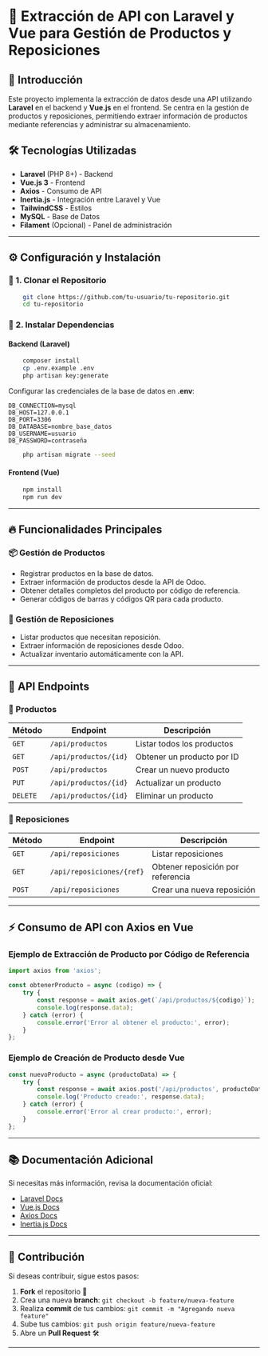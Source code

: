 # 📌 Extracción de API con Laravel y Vue para Gestión de Productos y Reposiciones

## 🚀 Introducción
Este proyecto implementa la extracción de datos desde una API utilizando **Laravel** en el backend y **Vue.js** en el frontend. Se centra en la gestión de productos y reposiciones, permitiendo extraer información de productos mediante referencias y administrar su almacenamiento.

## 🛠️ Tecnologías Utilizadas

- **Laravel** (PHP 8+) - Backend
- **Vue.js 3** - Frontend
- **Axios** - Consumo de API
- **Inertia.js** - Integración entre Laravel y Vue
- **TailwindCSS** - Estilos
- **MySQL** - Base de Datos
- **Filament** (Opcional) - Panel de administración

---

## ⚙️ Configuración y Instalación

### 🔹 1. Clonar el Repositorio
```sh
    git clone https://github.com/tu-usuario/tu-repositorio.git
    cd tu-repositorio
```

### 🔹 2. Instalar Dependencias
#### Backend (Laravel)
```sh
    composer install
    cp .env.example .env
    php artisan key:generate
```

Configurar las credenciales de la base de datos en **.env**:
```
DB_CONNECTION=mysql
DB_HOST=127.0.0.1
DB_PORT=3306
DB_DATABASE=nombre_base_datos
DB_USERNAME=usuario
DB_PASSWORD=contraseña
```

```sh
    php artisan migrate --seed
```

#### Frontend (Vue)
```sh
    npm install
    npm run dev
```

---

## 🔥 Funcionalidades Principales

### 📦 Gestión de Productos
- Registrar productos en la base de datos.
- Extraer información de productos desde la API de Odoo.
- Obtener detalles completos del producto por código de referencia.
- Generar códigos de barras y códigos QR para cada producto.

### 📌 Gestión de Reposiciones
- Listar productos que necesitan reposición.
- Extraer información de reposiciones desde Odoo.
- Actualizar inventario automáticamente con la API.

---

## 🔄 API Endpoints

### 🔹 Productos
| Método | Endpoint                  | Descripción |
|--------|---------------------------|-------------|
| `GET`  | `/api/productos`          | Listar todos los productos |
| `GET`  | `/api/productos/{id}`     | Obtener un producto por ID |
| `POST` | `/api/productos`          | Crear un nuevo producto |
| `PUT`  | `/api/productos/{id}`     | Actualizar un producto |
| `DELETE` | `/api/productos/{id}`   | Eliminar un producto |

### 🔹 Reposiciones
| Método | Endpoint                        | Descripción |
|--------|---------------------------------|-------------|
| `GET`  | `/api/reposiciones`             | Listar reposiciones |
| `GET`  | `/api/reposiciones/{ref}`       | Obtener reposición por referencia |
| `POST` | `/api/reposiciones`             | Crear una nueva reposición |

---

## ⚡ Consumo de API con Axios en Vue

### Ejemplo de Extracción de Producto por Código de Referencia
```javascript
import axios from 'axios';

const obtenerProducto = async (codigo) => {
    try {
        const response = await axios.get(`/api/productos/${codigo}`);
        console.log(response.data);
    } catch (error) {
        console.error('Error al obtener el producto:', error);
    }
};
```

### Ejemplo de Creación de Producto desde Vue
```javascript
const nuevoProducto = async (productoData) => {
    try {
        const response = await axios.post('/api/productos', productoData);
        console.log('Producto creado:', response.data);
    } catch (error) {
        console.error('Error al crear producto:', error);
    }
};
```

---

## 📚 Documentación Adicional
Si necesitas más información, revisa la documentación oficial:
- [Laravel Docs](https://laravel.com/docs)
- [Vue.js Docs](https://vuejs.org/)
- [Axios Docs](https://axios-http.com/)
- [Inertia.js Docs](https://inertiajs.com/)

---

## 🎯 Contribución
Si deseas contribuir, sigue estos pasos:
1. **Fork** el repositorio 🍴
2. Crea una nueva **branch**: `git checkout -b feature/nueva-feature`
3. Realiza **commit** de tus cambios: `git commit -m "Agregando nueva feature"`
4. Sube tus cambios: `git push origin feature/nueva-feature`
5. Abre un **Pull Request** 🛠️

---

